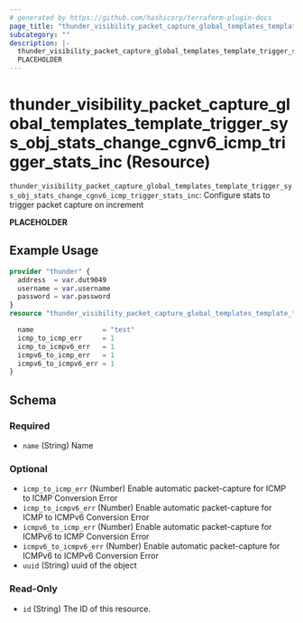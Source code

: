```yaml
---
# generated by https://github.com/hashicorp/terraform-plugin-docs
page_title: "thunder_visibility_packet_capture_global_templates_template_trigger_sys_obj_stats_change_cgnv6_icmp_trigger_stats_inc Resource - terraform-provider-thunder"
subcategory: ""
description: |-
  thunder_visibility_packet_capture_global_templates_template_trigger_sys_obj_stats_change_cgnv6_icmp_trigger_stats_inc: Configure stats to trigger packet capture on increment
  PLACEHOLDER
---
```


# thunder_visibility_packet_capture_global_templates_template_trigger_sys_obj_stats_change_cgnv6_icmp_trigger_stats_inc (Resource)

`thunder_visibility_packet_capture_global_templates_template_trigger_sys_obj_stats_change_cgnv6_icmp_trigger_stats_inc`: Configure stats to trigger packet capture on increment

__PLACEHOLDER__

## Example Usage

```terraform
provider "thunder" {
  address  = var.dut9049
  username = var.username
  password = var.password
}
resource "thunder_visibility_packet_capture_global_templates_template_trigger_sys_obj_stats_change_cgnv6_icmp_trigger_stats_inc" "thunder_visibility_packet_capture_global_templates_template_trigger_sys_obj_stats_change_cgnv6_icmp_trigger_stats_inc" {

  name                 = "test"
  icmp_to_icmp_err     = 1
  icmp_to_icmpv6_err   = 1
  icmpv6_to_icmp_err   = 1
  icmpv6_to_icmpv6_err = 1
}
```

<!-- schema generated by tfplugindocs -->
## Schema

### Required

- `name` (String) Name

### Optional

- `icmp_to_icmp_err` (Number) Enable automatic packet-capture for ICMP to ICMP Conversion Error
- `icmp_to_icmpv6_err` (Number) Enable automatic packet-capture for ICMP to ICMPv6 Conversion Error
- `icmpv6_to_icmp_err` (Number) Enable automatic packet-capture for ICMPv6 to ICMP Conversion Error
- `icmpv6_to_icmpv6_err` (Number) Enable automatic packet-capture for ICMPv6 to ICMPv6 Conversion Error
- `uuid` (String) uuid of the object

### Read-Only

- `id` (String) The ID of this resource.


